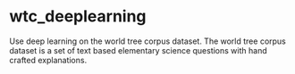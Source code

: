 # wtc_deeplearning
Use deep learning on the world tree corpus dataset. The world tree corpus dataset is a set of text based elementary science questions with hand crafted explanations.
